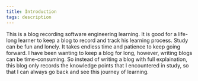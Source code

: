 ```yaml
---
title: Introduction 
tags: description
---
```

This is a blog recording software engineering learning. It is good for a life-long learner to keep a blog to record and track his learning process. Study can be fun and lonely. It takes endless time and patience to keep going forward. I have been wanting to keep a blog for long, however, writing blogs can be time-consuming. So instead of writing a blog with full explaination, this blog only records the knowledge points that I encountered in study, so that I can always go back and see this journey of learning.